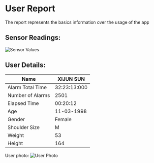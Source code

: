 # User Report
The report represents the basics information over the usage of the app
## Sensor Readings:
![Sensor Values](C:\Users\icadmin\PostureResearchProject\gui/data/img/graphs/graph_20240819104009_2.png)
## User Details:
| Name | XIJUN  SUN |
| --- | --- |
| Alarm Total Time | 32:23:13:000 |
| Number of Alarms | 2501 |
| Elapsed Time | 00:20:12 |
| Age | 11-03-1998 |
| Gender | Female |
| Shoulder Size | M |
| Weight | 53 |
| Height | 164 |
User photo:
![User Photo]()
